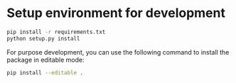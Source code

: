 # Setup environment for development

```bash
pip install -r requirements.txt
python setup.py install
```

For purpose development, you can use the following command to install the package in editable mode:

```bash
pip install --editable .
```
